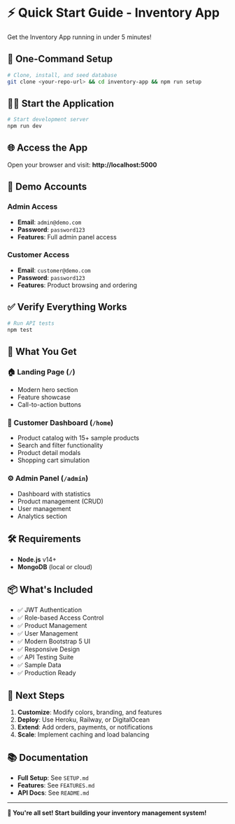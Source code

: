 # ⚡ Quick Start Guide - Inventory App

Get the Inventory App running in under 5 minutes!

## 🚀 One-Command Setup

```bash
# Clone, install, and seed database
git clone <your-repo-url> && cd inventory-app && npm run setup
```

## 🏃‍♂️ Start the Application

```bash
# Start development server
npm run dev
```

## 🌐 Access the App

Open your browser and visit: **http://localhost:5000**

## 🔑 Demo Accounts

### Admin Access
- **Email**: `admin@demo.com`
- **Password**: `password123`
- **Features**: Full admin panel access

### Customer Access  
- **Email**: `customer@demo.com`
- **Password**: `password123`
- **Features**: Product browsing and ordering

## ✅ Verify Everything Works

```bash
# Run API tests
npm test
```

## 📱 What You Get

### 🏠 Landing Page (`/`)
- Modern hero section
- Feature showcase
- Call-to-action buttons

### 👤 Customer Dashboard (`/home`)
- Product catalog with 15+ sample products
- Search and filter functionality
- Product detail modals
- Shopping cart simulation

### ⚙️ Admin Panel (`/admin`)
- Dashboard with statistics
- Product management (CRUD)
- User management
- Analytics section

## 🛠️ Requirements

- **Node.js** v14+ 
- **MongoDB** (local or cloud)

## 📦 What's Included

- ✅ JWT Authentication
- ✅ Role-based Access Control
- ✅ Product Management
- ✅ User Management
- ✅ Modern Bootstrap 5 UI
- ✅ Responsive Design
- ✅ API Testing Suite
- ✅ Sample Data
- ✅ Production Ready

## 🎯 Next Steps

1. **Customize**: Modify colors, branding, and features
2. **Deploy**: Use Heroku, Railway, or DigitalOcean
3. **Extend**: Add orders, payments, or notifications
4. **Scale**: Implement caching and load balancing

## 📚 Documentation

- **Full Setup**: See `SETUP.md`
- **Features**: See `FEATURES.md`
- **API Docs**: See `README.md`

---

**🎉 You're all set! Start building your inventory management system!**